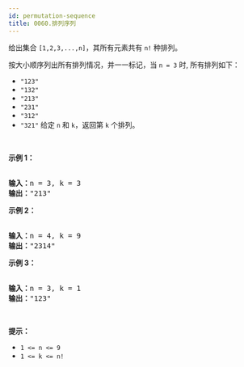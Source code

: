 ```yaml
---
id: permutation-sequence
title: 0060.排列序列
---
```

给出集合 <code>[1,2,3,...,n]</code>，其所有元素共有 <code>n!</code> 种排列。

按大小顺序列出所有排列情况，并一一标记，当 <code>n = 3</code> 时, 所有排列如下：

- <code>&#34;123&#34;</code>
- <code>&#34;132&#34;</code>
- <code>&#34;213&#34;</code>
- <code>&#34;231&#34;</code>
- <code>&#34;312&#34;</code>
- <code>&#34;321&#34;</code>
给定 <code>n</code> 和 <code>k</code>，返回第 <code>k</code> 个排列。

 

**示例 1：**


<pre><br/><strong>输入：</strong>n = 3, k = 3<br/><strong>输出：</strong>&#34;213&#34;<br/></pre>

**示例 2：**


<pre><br/><strong>输入：</strong>n = 4, k = 9<br/><strong>输出：</strong>&#34;2314&#34;<br/></pre>

**示例 3：**


<pre><br/><strong>输入：</strong>n = 3, k = 1<br/><strong>输出：</strong>&#34;123&#34;<br/></pre>

 

**提示：**


- <code>1 &lt;= n &lt;= 9</code>
- <code>1 &lt;= k &lt;= n!</code>
